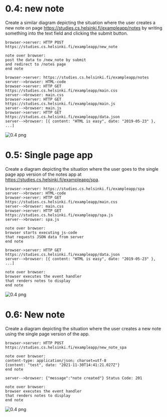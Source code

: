 # 0.4: new note

Create a similar diagram depicting the situation where the user creates a new note on page https://studies.cs.helsinki.fi/exampleapp/notes by writing something into the text field and clicking the submit button.

```
browser->server: HTTP POST https://studies.cs.helsinki.fi/exampleapp/new_note

note over browser:
post the data to /new_note by submit 
and redirect to /notes page
end note

browser->server: https://studies.cs.helsinki.fi/exampleapp/notes
server-->browser: HTML-code
browser->server: HTTP GET https://studies.cs.helsinki.fi/exampleapp/main.css
server-->browser: main.css
browser->server: HTTP GET https://studies.cs.helsinki.fi/exampleapp/main.js
server-->browser: main.js
browser->server: HTTP GET https://studies.cs.helsinki.fi/exampleapp/data.json
server-->browser: [{ content: "HTML is easy", date: "2019-05-23" }, ...]
```
![0.4 png](assets/my-logo.svg)

# 0.5: Single page app

Create a diagram depicting the situation where the user goes to the single page app version of the notes app at https://studies.cs.helsinki.fi/exampleapp/spa.
```
browser->server: https://studies.cs.helsinki.fi/exampleapp/spa
server-->browser: HTML-code
browser->server: HTTP GET https://studies.cs.helsinki.fi/exampleapp/main.css
server-->browser: main.css
browser->server: HTTP GET https://studies.cs.helsinki.fi/exampleapp/spa.js
server-->browser: spa.js

note over browser:
browser starts executing js-code
that requests JSON data from server 
end note

browser->server: HTTP GET https://studies.cs.helsinki.fi/exampleapp/data.json
server-->browser: [{ content: "HTML is easy", date: "2019-05-23" }, ...]

note over browser:
browser executes the event handler
that renders notes to display
end note
```
![0.4 png](assets/my-logo.svg)

# 0.6: New note

Create a diagram depicting the situation where the user creates a new note using the single page version of the app.

```
browser->server: HTTP POST https://studies.cs.helsinki.fi/exampleapp/new_note_spa

note over browser:
content-type: application/json; charset=utf-8
{content: "test", date: "2021-11-30T14:41:21.027Z"}
end note

server-->browser: {"message":"note created"} Status Code: 201

note over browser:
browser executes the event handler
that renders notes to display
end note
```
![0.4 png](assets/my-logo.svg)